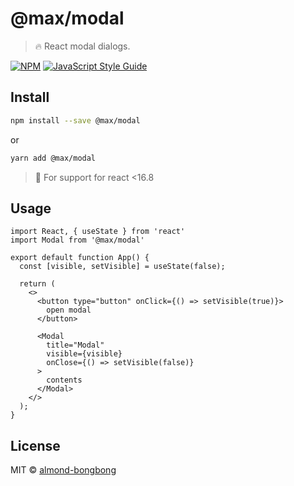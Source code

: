 # @max/modal

> 🔥 React modal dialogs.

[![NPM](https://img.shields.io/npm/v/@max/modal.svg)](https://www.npmjs.com/package/@max/modal) [![JavaScript Style Guide](https://img.shields.io/badge/code_style-standard-brightgreen.svg)](https://standardjs.com)

## Install

```bash
npm install --save @max/modal
```
or
```bash
yarn add @max/modal
```

> 🎯 For support for react <16.8

## Usage

```tsx
import React, { useState } from 'react'
import Modal from '@max/modal'

export default function App() {
  const [visible, setVisible] = useState(false);

  return (
    <>
      <button type="button" onClick={() => setVisible(true)}>
        open modal
      </button>

      <Modal
        title="Modal"
        visible={visible}
        onClose={() => setVisible(false)}
      >
        contents
      </Modal>
    </>
  );
}
```

## License

MIT © [almond-bongbong](https://github.com/almond-bongbong)
